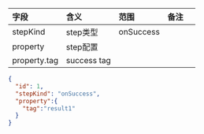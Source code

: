 | 字段   | 含义   | 范围             | 备注 |    |
|:-----|:-----|:---------------|:---|:---|
| stepKind | step类型 | onSuccess |    |    |
| property | step配置 |  | | |
| property.tag | success tag | | | |


```json
{
  "id": 1,
  "stepKind": "onSuccess",
  "property":{
    "tag":"result1"
  }
}
```
